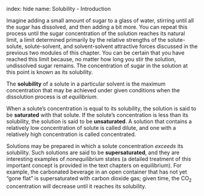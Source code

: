 index: hide
name: Solubility - Introduction

Imagine adding a small amount of sugar to a glass of water, stirring until all the sugar has dissolved, and then adding a bit more. You can repeat this process until the sugar concentration of the solution reaches its natural limit, a limit determined primarily by the relative strengths of the solute-solute, solute-solvent, and solvent-solvent attractive forces discussed in the previous two modules of this chapter. You can be certain that you have reached this limit because, no matter how long you stir the solution, undissolved sugar remains. The concentration of sugar in the solution at this point is known as its solubility.

The  **solubility** of a solute in a particular solvent is the maximum concentration that may be achieved under given conditions when the dissolution process is  *at equilibrium*.

When a solute’s concentration is equal to its solubility, the solution is said to be  **saturated** with that solute. If the solute’s concentration is less than its solubility, the solution is said to be  **unsaturated**. A solution that contains a relatively low concentration of solute is called dilute, and one with a relatively high concentration is called concentrated.

Solutions may be prepared in which a solute concentration  *exceeds* its solubility. Such solutions are said to be  **supersaturated**, and they are interesting examples of  *nonequilibrium* states (a detailed treatment of this important concept is provided in the text chapters on equilibrium). For example, the carbonated beverage in an open container that has not yet “gone flat” is supersaturated with carbon dioxide gas; given time, the CO<sub>2</sub> concentration will decrease until it reaches its solubility.
